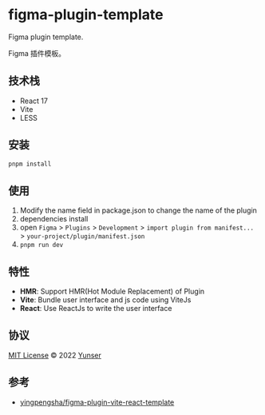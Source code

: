 # figma-plugin-template

Figma plugin template.

Figma 插件模板。


## 技术栈

* React 17
* Vite
* LESS


## 安装

```bash
pnpm install
```

## 使用

1. Modify the name field in package.json to change the name of the plugin
2. dependencies install
3. open `Figma` > `Plugins` > `Development` > `import plugin from manifest...` > `your-project/plugin/manifest.json`
4. `pnpm run dev`


## 特性

- **HMR**: Support HMR(Hot Module Replacement) of Plugin
- **Vite**: Bundle user interface and js code using ViteJs
- **React**: Use ReactJs to write the user interface


## 协议

[MIT License](https://github.com/yunser/figma-plugin-template/blob/main/LICENSE) &copy; 2022 [Yunser](https://github.com/yunser)


## 参考

* [yingpengsha/figma-plugin-vite-react-template](https://github.com/yingpengsha/figma-plugin-vite-react-template)
